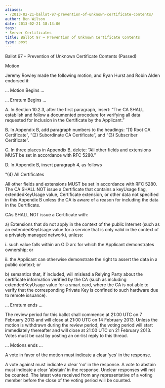 ```yaml
---
aliases:
- /2013-02-21-ballot-97-prevention-of-unknown-certificate-contents/
author: Ben Wilson
date: 2013-02-21 18:13:06
tags:
- Server Certificates
title: Ballot 97 – Prevention of Unknown Certificate Contents
type: post
---
```


Ballot 97 – Prevention of Unknown Certificate Contents (Passed)

Motion

Jeremy Rowley made the following motion, and Ryan Hurst and Robin Alden endorsed it:

… Motion Begins …

… Erratum Begins …

A. In Section 10.2.3, after the first paragraph, insert: “The CA SHALL establish and follow a documented procedure for verifying all data requested for inclusion in the Certificate by the Applicant.”

B. In Appendix B, add paragraph numbers to the headings: “(1) Root CA Certificate”, “(2) Subordinate CA Certificate”, and “(3) Subscriber Certificate”.

C. In three places in Appendix B, delete: “All other fields and extensions MUST be set in accordance with RFC 5280.”

D. In Appendix B, insert paragraph 4, as follows

“(4) All Certificates

All other fields and extensions MUST be set in accordance with RFC 5280. The CA SHALL NOT issue a Certificate that contains a keyUsage flag, extendedKeyUsage value, Certificate extension, or other data not specified in this Appendix B unless the CA is aware of a reason for including the data in the Certificate.

CAs SHALL NOT issue a Certificate with:

a) Extensions that do not apply in the context of the public Internet (such as an extendedKeyUsage value for a service that is only valid in the context of a privately managed network), unless:

i. such value falls within an OID arc for which the Applicant demonstrates ownership; or

ii. the Applicant can otherwise demonstrate the right to assert the data in a public context; or

b) semantics that, if included, will mislead a Relying Party about the certificate information verified by the CA (such as including extendedKeyUsage value for a smart card, where the CA is not able to verify that the corresponding Private Key is confined to such hardware due to remote issuance).

… Erratum ends …

The review period for this ballot shall commence at 21:00 UTC on 7 February 2013 and will close at 21:00 UTC on 14 February 2013. Unless the motion is withdrawn during the review period, the voting period will start immediately thereafter and will close at 21:00 UTC on 21 February 2013. Votes must be cast by posting an on-list reply to this thread.

… Motions ends …

A vote in favor of the motion must indicate a clear ‘yes’ in the response.

A vote against must indicate a clear ‘no’ in the response. A vote to abstain must indicate a clear ‘abstain’ in the response. Unclear responses will not be counted. The latest vote received from any representative of a voting member before the close of the voting period will be counted.
